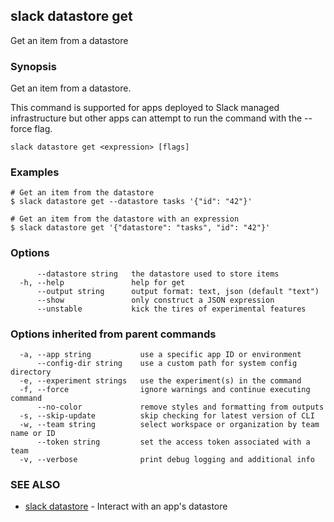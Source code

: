 ## slack datastore get

Get an item from a datastore

### Synopsis

Get an item from a datastore.

This command is supported for apps deployed to Slack managed infrastructure but
other apps can attempt to run the command with the --force flag.

```
slack datastore get <expression> [flags]
```

### Examples

```
# Get an item from the datastore
$ slack datastore get --datastore tasks '{"id": "42"}'

# Get an item from the datastore with an expression
$ slack datastore get '{"datastore": "tasks", "id": "42"}'
```

### Options

```
      --datastore string   the datastore used to store items
  -h, --help               help for get
      --output string      output format: text, json (default "text")
      --show               only construct a JSON expression
      --unstable           kick the tires of experimental features
```

### Options inherited from parent commands

```
  -a, --app string           use a specific app ID or environment
      --config-dir string    use a custom path for system config directory
  -e, --experiment strings   use the experiment(s) in the command
  -f, --force                ignore warnings and continue executing command
      --no-color             remove styles and formatting from outputs
  -s, --skip-update          skip checking for latest version of CLI
  -w, --team string          select workspace or organization by team name or ID
      --token string         set the access token associated with a team
  -v, --verbose              print debug logging and additional info
```

### SEE ALSO

* [slack datastore](slack_datastore)	 - Interact with an app's datastore

